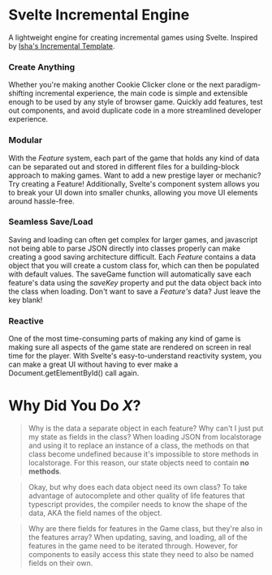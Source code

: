 # Svelte Incremental Engine

A lightweight engine for creating incremental games using Svelte. Inspired by [Isha's Incremental Template](https://123ishatest.github.io/igt-docs/). 

### Create Anything

Whether you're making another Cookie Clicker clone or the next paradigm-shifting incremental experience, the main code is simple and extensible enough to be
used by any style of browser game. Quickly add features, test out components, and avoid duplicate code in a more streamlined developer experience.

### Modular

With the *Feature* system, each part of the game that holds any kind of data can be separated out and stored in different files for a building-block approach to making games. Want to add a new prestige layer or mechanic? Try creating a Feature! Additionally, Svelte's component system allows you to break your UI down into smaller chunks, allowing you move UI elements around hassle-free.

### Seamless Save/Load

Saving and loading can often get complex for larger games, and javascript not being able to parse JSON directly into classes properly can make creating a good saving architecture difficult. Each *Feature* contains a data object that you will create a custom class for, which can then be populated with default values. The saveGame function will automatically save each feature's data using the *saveKey* property and put the data object back into the class when loading. Don't want to save a *Feature's* data? Just leave the key blank!

### Reactive

One of the most time-consuming parts of making any kind of game is making sure all aspects of the game state are rendered on screen in real time for the player. With Svelte's easy-to-understand reactivity system, you can make a great UI without having to ever make a Document.getElementById() call again.

# Why Did You Do *X*?

> Why is the data a separate object in each feature? Why can't I just put my state as fields in the class?
When loading JSON from localstorage and using it to replace an instance of a class, the methods on that class become undefined because it's impossible to store methods in localstorage. For this reason, our state objects need to contain **no methods**.

> Okay, but why does each data object need its own class?
To take advantage of autocomplete and other quality of life features that typescript provides, the compiler needs to know the shape of the data, AKA the field names of the object. 

> Why are there fields for features in the Game class, but they're also in the features array?
When updating, saving, and loading, all of the features in the game need to be iterated through. However, for components to easily access this state they need to also be named fields on their own.

